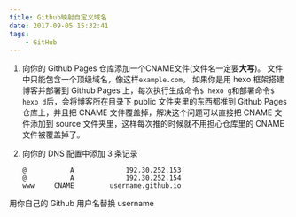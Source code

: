 ```yaml
---
title: Github映射自定义域名
date: 2017-09-05 15:32:41
tags:
	- GitHub
---
```

1. 向你的 Github Pages 仓库添加一个CNAME文件(文件名一定要**大写**)。
文件中只能包含一个顶级域名，像这样`example.com`。
如果你是用 hexo 框架搭建博客并部署到 Github Pages 上，每次执行生成命令`$ hexo g`和部署命令`$ hexo d`后，会将博客所在目录下 public 文件夹里的东西都推到 Github Pages 仓库上，并且把 CNAME 文件覆盖掉，解决这个问题可以直接把 CNAME 文件添加到 source 文件夹里，这样每次推的时候就不用担心仓库里的 CNAME 文件被覆盖掉了。

<!-- more -->

2. 向你的 DNS 配置中添加 3 条记录
	```
	@     		A             192.30.252.153
	@     		A             192.30.252.154
	www		CNAME         username.github.io
	```
用你自己的 Github 用户名替换 username
